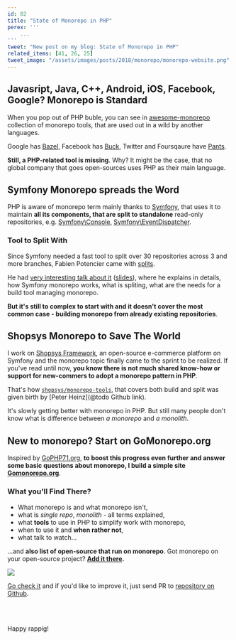 ```yaml
---
id: 82
title: "State of Monorepo in PHP"
perex: '''
    ...
'''
tweet: "New post on my blog: State of Monorepo in PHP"
related_items: [41, 26, 25]
tweet_image: "/assets/images/posts/2018/monorepo/monorepo-website.png"
---
```


## Javasript, Java, C++, Android, iOS, Facebook, Google? Monorepo is Standard

When you pop out of PHP buble, you can see in [awesome-monorepo](https://github.com/korfuri/awesome-monorepo) collection of monorepo tools, that are used out in a wild by another languages.

Google has [Bazel](https://bazel.build/), Facebook has [Buck](https://buckbuild.com/), Twitter and Foursqaure have [Pants](https://www.pantsbuild.org/).

**Still, a PHP-related tool is missing**. Why? It might be the case, that no global company that goes open-sources uses PHP as their main language.   

## Symfony Monorepo spreads the Word
 
PHP is aware of monorepo term mainly thanks to [Symfony](https://github.com/symfony/symfony),  that uses it to maintain **all its components, that are split to standalone** read-only repositories, e.g. [Symfony\Console](https://github.com/symfony/console), [Symfony\EventDispatcher](https://github.com/symfony/event-dispatcher).

### Tool to Split With

Since Symfony needed a fast tool to split over 30 repositories across 3 and more branches, Fabien Potencier came with [splits](https://twitter.com/fabpot/status/739860138564149248?lang=en). 

He had [very interesting talk about it](https://www.youtube.com/watch?v=4w3-f6Xhvu8) ([slides](https://speakerdeck.com/fabpot/a-monorepo-vs-manyrepos)), where he explains in details, how Symfony monorepo works, what is spliting, what are the needs for a build tool managing monorepo.

**But it's still to complex to start with and it doesn't cover the most common case - building monorepo from already existing repositories**. 

## Shopsys Monorepo to Save The World

I work on [Shopsys Framework](https://shopsys-framework.com), an open-source e-commerce platform on Symfony and the monorepo topic finally came to the sprint to be realized. If you've read until now, **you know there is not much shared know-how or support for new-commers to adopt a monorepo pattern in PHP**. 

That's how [`shopsys/monorepo-tools`](https://github.com/shopsys/monorepo-tools), that covers both build and split was given birth by [Peter Heinz](@todo Github link).

It's slowly getting better with monorepo in PHP. But still many people don't know what is difference between *a monorepo* and *a monolith*.

## New to monorepo? Start on GoMonorepo.org

Inspired by [GoPHP71.org](http://gophp71.org/), **to boost this progress even further and answer some basic questions about monorepo, I build a simple site [Gomonorepo.org](https://gomonorepo.org/)**.

### What you'll Find There?

- What monorepo is and what monorepo isn't,
- what is *single repo*, *monolith* - all terms explained,
- what **tools** to use in PHP to simplify work with monorepo,
- when to use it and **when rather not**,
- what talk to watch... 

...and **also list of open-source that run on monorepo**. Got monorepo on your open-source project? **[Add it there](@todo).**

<img src="assets/images/posts/2018/monorepo/monorepo-website.png" class="img-thumbnail">

[Go check it](https://gomonorepo) and if you'd like to improve it, just send PR to [repository on Github](https://github.com/tomasvotruba/gomonorepo.org).

<br><br>

Happy rappig!